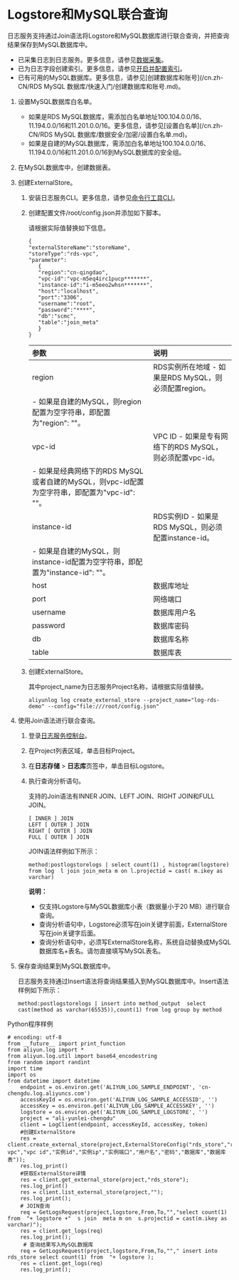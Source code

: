 # Logstore和MySQL联合查询

日志服务支持通过Join语法将Logstore和MySQL数据库进行联合查询，并把查询结果保存到MySQL数据库中。

-   已采集日志到日志服务。更多信息，请参见[数据采集](/cn.zh-CN/数据采集/采集方式.md)。
-   已为日志字段创建索引。更多信息，请参见[开启并配置索引](/cn.zh-CN/查询与分析/开启并配置索引.md)。
-   已有可用的MySQL数据库。更多信息，请参见[创建数据库和账号](/cn.zh-CN/RDS MySQL 数据库/快速入门/创建数据库和账号.md)。

1.  设置MySQL数据库白名单。

    -   如果是RDS MySQL数据库，需添加白名单地址100.104.0.0/16、11.194.0.0/16和11.201.0.0/16。更多信息，请参见[设置白名单](/cn.zh-CN/RDS MySQL 数据库/数据安全/加密/设置白名单.md)。
    -   如果是自建的MySQL数据库，需添加白名单地址100.104.0.0/16、11.194.0.0/16和11.201.0.0/16到MySQL数据库的安全组。
2.  在MySQL数据库中，创建数据表。

3.  创建ExternalStore。

    1.  安装日志服务CLI。更多信息，请参见[命令行工具CLI](/cn.zh-CN/开发指南/命令行工具CLI.md)。

    2.  创建配置文件/root/config.json并添加如下脚本。

        请根据实际值替换如下信息。

        ```
        {
        "externalStoreName":"storeName",
        "storeType":"rds-vpc",
        "parameter":
           {
           "region":"cn-qingdao",
           "vpc-id":"vpc-m5eq4irc1pucp*******",
           "instance-id":"i-m5eeo2whsn*******",
           "host":"localhost",
           "port":"3306",
           "username":"root",
           "password":"****",
           "db":"scmc",
           "table":"join_meta"
           }
        }
        ```

        |参数|说明|
        |:-|:-|
        |region|RDS实例所在地域        -   如果是RDS MySQL，则必须配置region。
        -   如果是自建的MySQL，则region配置为空字符串，即配置为"region": ""。 |
        |vpc-id|VPC ID        -   如果是专有网络下的RDS MySQL，则必须配置vpc-id。
        -   如果是经典网络下的RDS MySQL或者自建的MySQL，则vpc-id配置为空字符串，即配置为"vpc-id": ""。 |
        |instance-id|RDS实例ID        -   如果是RDS MySQL，则必须配置instance-id。
        -   如果是自建的MySQL，则instance-id配置为空字符串，即配置为"instance-id": ""。 |
        |host|数据库地址|
        |port|网络端口|
        |username|数据库用户名|
        |password|数据库密码|
        |db|数据库名称|
        |table|数据库表|

    3.  创建ExternalStore。

        其中project\_name为日志服务Project名称，请根据实际值替换。

        ```
        aliyunlog log create_external_store --project_name="log-rds-demo" --config="file:///root/config.json" 
        ```

4.  使用Join语法进行联合查询。

    1.  登录[日志服务控制台](https://sls.console.aliyun.com)。

    2.  在Project列表区域，单击目标Project。

    3.  在**日志存储** \> **日志库**页签中，单击目标Logstore。

    4.  执行查询分析语句。

        支持的Join语法有INNER JOIN、LEFT JOIN、RIGHT JOIN和FULL JOIN。

        ```
        [ INNER ] JOIN
        LEFT [ OUTER ] JOIN
        RIGHT [ OUTER ] JOIN
        FULL [ OUTER ] JOIN
        ```

        JOIN语法样例如下所示：

        ```
        method:postlogstorelogs | select count(1) , histogram(logstore) from log  l join join_meta m on l.projectid = cast( m.ikey as varchar)
        ```

        **说明：**

        -   仅支持Logstore与MySQL数据库小表（数据量小于20 MB）进行联合查询。
        -   查询分析语句中，Logstore必须写在join关键字前面，ExternalStore写在join关键字后面。
        -   查询分析语句中，必须写ExternalStore名称，系统自动替换成MySQL数据库名+表名。请勿直接填写MySQL表名。
5.  保存查询结果到MySQL数据库中。

    日志服务支持通过Insert语法将查询结果插入到MySQL数据库中。Insert语法样例如下所示：

    ```
    method:postlogstorelogs | insert into method_output  select cast(method as varchar(65535)),count(1) from log group by method
    ```


Python程序样例

```
# encoding: utf-8
from __future__ import print_function
from aliyun.log import *
from aliyun.log.util import base64_encodestring
from random import randint
import time
import os
from datetime import datetime
    endpoint = os.environ.get('ALIYUN_LOG_SAMPLE_ENDPOINT', 'cn-chengdu.log.aliyuncs.com')
    accessKeyId = os.environ.get('ALIYUN_LOG_SAMPLE_ACCESSID', '')
    accessKey = os.environ.get('ALIYUN_LOG_SAMPLE_ACCESSKEY', '')
    logstore = os.environ.get('ALIYUN_LOG_SAMPLE_LOGSTORE', '')
    project = "ali-yunlei-chengdu"
    client = LogClient(endpoint, accessKeyId, accessKey, token)
    #创建ExternalStore
    res = client.create_external_store(project,ExternalStoreConfig("rds_store","region","rds-vpc","vpc id","实例id","实例ip","实例端口","用户名","密码","数据库","数据库表"));
    res.log_print()
    #获取ExternalStore详情
    res = client.get_external_store(project,"rds_store");
    res.log_print()
    res = client.list_external_store(project,"");
    res.log_print();
    # JOIN查询
    req = GetLogsRequest(project,logstore,From,To,"","select count(1) from  "+ logstore +"  s join  meta m on  s.projectid = cast(m.ikey as varchar)");
    res = client.get_logs(req)
    res.log_print();
     # 查询结果写入MySQL数据库
    req = GetLogsRequest(project,logstore,From,To,""," insert into rds_store select count(1) from  "+ logstore );
    res = client.get_logs(req)
    res.log_print();
```

